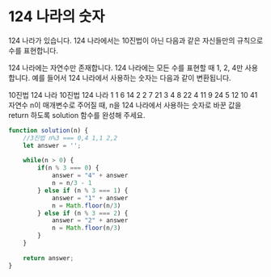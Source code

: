 # 124 나라의 숫자

124 나라가 있습니다. 124 나라에서는 10진법이 아닌 다음과 같은 자신들만의 규칙으로 수를 표현합니다.

124 나라에는 자연수만 존재합니다.
124 나라에는 모든 수를 표현할 때 1, 2, 4만 사용합니다.
예를 들어서 124 나라에서 사용하는 숫자는 다음과 같이 변환됩니다.

10진법	124 나라	10진법	124 나라
1	1	6	14
2	2	7	21
3	4	8	22
4	11	9	24
5	12	10	41
자연수 n이 매개변수로 주어질 때, n을 124 나라에서 사용하는 숫자로 바꾼 값을 return 하도록 solution 함수를 완성해 주세요.



```js
function solution(n) {
    //3진법 n%3 === 0,4 1,1 2,2
    let answer = '';
    
    while(n > 0) {
        if(n % 3 === 0) {
            answer = "4" + answer
            n = n/3 - 1
        } else if (n % 3 === 1) {
            answer = "1" + answer
            n = Math.floor(n/3)
        } else if (n % 3 === 2) {
            answer = "2" + answer
            n = Math.floor(n/3)
        } 
    }
    
    return answer;
}
```